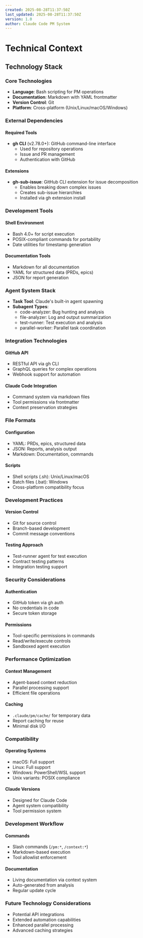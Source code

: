 ```yaml
---
created: 2025-08-28T11:37:50Z
last_updated: 2025-08-28T11:37:50Z
version: 1.0
author: Claude Code PM System
---
```


# Technical Context

## Technology Stack

### Core Technologies
- **Language**: Bash scripting for PM operations
- **Documentation**: Markdown with YAML frontmatter
- **Version Control**: Git
- **Platform**: Cross-platform (Unix/Linux/macOS/Windows)

### External Dependencies

#### Required Tools
- **gh CLI** (v2.78.0+): GitHub command-line interface
  - Used for repository operations
  - Issue and PR management
  - Authentication with GitHub

#### Extensions
- **gh-sub-issue**: GitHub CLI extension for issue decomposition
  - Enables breaking down complex issues
  - Creates sub-issue hierarchies
  - Installed via gh extension install

### Development Tools

#### Shell Environment
- Bash 4.0+ for script execution
- POSIX-compliant commands for portability
- Date utilities for timestamp generation

#### Documentation Tools
- Markdown for all documentation
- YAML for structured data (PRDs, epics)
- JSON for report generation

### Agent System Stack
- **Task Tool**: Claude's built-in agent spawning
- **Subagent Types**:
  - code-analyzer: Bug hunting and analysis
  - file-analyzer: Log and output summarization
  - test-runner: Test execution and analysis
  - parallel-worker: Parallel task coordination

### Integration Technologies

#### GitHub API
- RESTful API via gh CLI
- GraphQL queries for complex operations
- Webhook support for automation

#### Claude Code Integration
- Command system via markdown files
- Tool permissions via frontmatter
- Context preservation strategies

### File Formats

#### Configuration
- YAML: PRDs, epics, structured data
- JSON: Reports, analysis output
- Markdown: Documentation, commands

#### Scripts
- Shell scripts (.sh): Unix/Linux/macOS
- Batch files (.bat): Windows
- Cross-platform compatibility focus

### Development Practices

#### Version Control
- Git for source control
- Branch-based development
- Commit message conventions

#### Testing Approach
- Test-runner agent for test execution
- Contract testing patterns
- Integration testing support

### Security Considerations

#### Authentication
- GitHub token via gh auth
- No credentials in code
- Secure token storage

#### Permissions
- Tool-specific permissions in commands
- Read/write/execute controls
- Sandboxed agent execution

### Performance Optimization

#### Context Management
- Agent-based context reduction
- Parallel processing support
- Efficient file operations

#### Caching
- `.claude/pm/cache/` for temporary data
- Report caching for reuse
- Minimal disk I/O

### Compatibility

#### Operating Systems
- macOS: Full support
- Linux: Full support  
- Windows: PowerShell/WSL support
- Unix variants: POSIX compliance

#### Claude Versions
- Designed for Claude Code
- Agent system compatibility
- Tool permission system

### Development Workflow

#### Commands
- Slash commands (`/pm:*`, `/context:*`)
- Markdown-based execution
- Tool allowlist enforcement

#### Documentation
- Living documentation via context system
- Auto-generated from analysis
- Regular update cycle

### Future Technology Considerations
- Potential API integrations
- Extended automation capabilities
- Enhanced parallel processing
- Advanced caching strategies